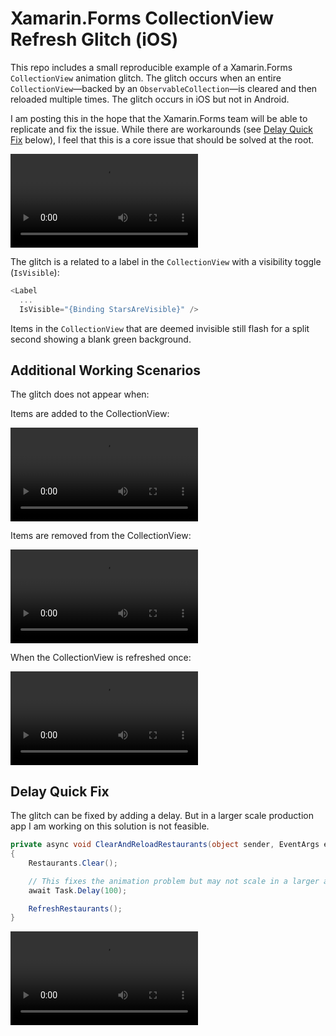 # Xamarin.Forms CollectionView Refresh Glitch (iOS)

This repo includes a small reproducible example of a Xamarin.Forms `CollectionView` animation glitch. The glitch occurs when an entire `CollectionView`—backed by an `ObservableCollection`—is cleared and then reloaded multiple times. The glitch occurs in iOS but not in Android.

I am posting this in the hope that the Xamarin.Forms team will be able to replicate and fix the issue. While there are workarounds (see [Delay Quick Fix](#delay-quick-fix) below), I feel that this is a core issue that should be solved at the root.

![CollectionView glitches when refreshed multiple times](screen-recordings/refresh-multiple-times.mp4)

The glitch is a related to a label in the `CollectionView` with a visibility toggle (`IsVisible`):

```c#
<Label
  ...
  IsVisible="{Binding StarsAreVisible}" />
```

Items in the `CollectionView` that are deemed invisible still flash for a split second showing a blank green background.

## Additional Working Scenarios

The glitch does not appear when:

Items are added to the CollectionView:

![Adding items to the CollectionView](screen-recordings/add-items.mp4)

Items are removed from the CollectionView:

![Removing items from the CollectionView](screen-recordings/remove-items.mp4)

When the CollectionView is refreshed once:

![Refreshing the CollectionView once](screen-recordings/refresh-once.mp4)

## Delay Quick Fix

The glitch can be fixed by adding a delay. But in a larger scale production app I am working on this solution is not feasible.

```c#
private async void ClearAndReloadRestaurants(object sender, EventArgs e)
{
    Restaurants.Clear();

    // This fixes the animation problem but may not scale in a larger app
    await Task.Delay(100);

    RefreshRestaurants();
}
```

![Refreshing the CollectionView with a delay](screen-recordings/refresh-with-delay.mp4)
